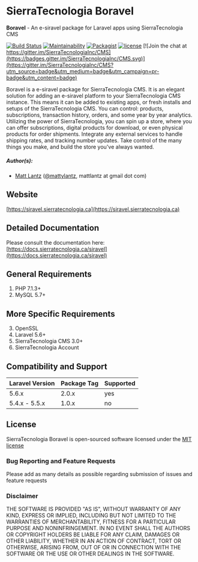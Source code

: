 # SierraTecnologia Boravel

**Boravel** - An e-siravel package for Laravel apps using SierraTecnologia CMS

[![Build Status](https://travis-ci.org/SierraTecnologiaInc/Boravel.svg?branch=master)](https://travis-ci.org/SierraTecnologiaInc/Boravel)
[![Maintainability](https://api.codeclimate.com/v1/badges/f28b73ebf600f2db7f48/maintainability)](https://codeclimate.com/github/SierraTecnologiaInc/Boravel/maintainability)
[![Packagist](https://img.shields.io/packagist/dt/sierratecnologia/siravel.svg?maxAge=2592000)](https://packagist.org/packages/sierratecnologia/siravel)
[![license](https://img.shields.io/github/license/mashape/apistatus.svg?maxAge=2592000)](https://packagist.org/packages/sierratecnologia/siravel)
[![Join the chat at https://gitter.im/SierraTecnologiaInc/CMS](https://badges.gitter.im/SierraTecnologiaInc/CMS.svg)](https://gitter.im/SierraTecnologiaInc/CMS?utm_source=badge&utm_medium=badge&utm_campaign=pr-badge&utm_content=badge)

Boravel is a e-siravel package for SierraTecnologia CMS. It is an elegant solution for adding an e-siravel platform to your SierraTecnologia CMS instance. This means it can be added to existing apps, or fresh installs and setups of the SierraTecnologia CMS.
You can control: products, subscriptions, transaction history, orders, and some year by year analytics. Utilizing the power of SierraTecnologia, you can spin up a store, where you can offer subscriptions, digital products for download, or even physical products for order shipments. Integrate any external services to handle shipping rates, and tracking number updates. Take control of the many things you make, and build the store you've always wanted.

##### Author(s):
* [Matt Lantz](https://github.com/mlantz) ([@mattylantz](http://twitter.com/mattylantz), mattlantz at gmail dot com)

## Website
[https://siravel.sierratecnologia.ca](https://siravel.sierratecnologia.ca)

## Detailed Documentation
Please consult the documentation here: [https://docs.sierratecnologia.ca/siravel](https://docs.sierratecnologia.ca/siravel)

## General Requirements
1. PHP 7.1.3+
2. MySQL 5.7+

## More Specific Requirements
3. OpenSSL
4. Laravel 5.6+
5. SierraTecnologia CMS 3.0+
6. SierraTecnologia Account

## Compatibility and Support
| Laravel Version | Package Tag | Supported |
|-----------------|-------------|-----------|
| 5.6.x | 2.0.x | yes |
| 5.4.x - 5.5.x | 1.0.x | no |

## License
SierraTecnologia Boravel is open-sourced software licensed under the [MIT license](http://opensource.org/licenses/MIT)

### Bug Reporting and Feature Requests
Please add as many details as possible regarding submission of issues and feature requests

### Disclaimer
THE SOFTWARE IS PROVIDED "AS IS", WITHOUT WARRANTY OF ANY KIND, EXPRESS OR IMPLIED, INCLUDING BUT NOT LIMITED TO THE WARRANTIES OF MERCHANTABILITY, FITNESS FOR A PARTICULAR PURPOSE AND NONINFRINGEMENT. IN NO EVENT SHALL THE AUTHORS OR COPYRIGHT HOLDERS BE LIABLE FOR ANY CLAIM, DAMAGES OR OTHER LIABILITY, WHETHER IN AN ACTION OF CONTRACT, TORT OR OTHERWISE, ARISING FROM, OUT OF OR IN CONNECTION WITH THE SOFTWARE OR THE USE OR OTHER DEALINGS IN THE SOFTWARE.
